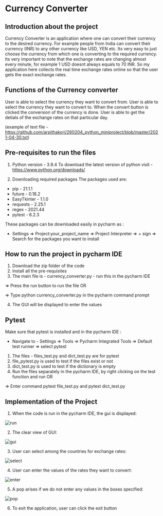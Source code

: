 # Currency Converter
## Introduction about the project

Currency Converter is an application where one can convert their currency to the desired currency. For example people from India can convert their currency (INR) to any other currency like USD, YEN etc. Its very easy to just choose the currency from which one is converting to the required currency. 
Its very important to note that the exchange rates are changing almost every minute, for example 1 USD doesnt always equals to 70 INR. So my application here collects the real time exchange rates online so that the user gets the exact exchange rates.

## Functions of the Currency converter

User is able to select the currency they want to convert from.
User is able to select the currency they want to convert to.
When the convert button is clicked the conversion of the currency is done.
User is able to get the detials of the exchange rates on that particular day.

(example of text file - https://github.com/arpithakori/260204_python_miniproject/blob/master/2021-04-30.txt)

## Pre-requisites to run the files

1) Python version - 3.9.4
To download the latest version of python visit - https://www.python.org/downloads/

2) Downloading required packages
The packages used are:
* pip - 21.1.1
* future - 0.18.2
* EasyTkinter - 1.1.0
* requests - 2.25.1
* regex - 2021.44
* pytest - 6.2.3

These packages can be downloaded easily in pycharm as : 
* Settings => Project:your_project_name => Project Interpreter => + sign => Search for the packages you want to install

## How to run the project in pycharm IDE

1) Download the zip folder of the code
2) Install all the pre-requisites
3) The main file is - currency_converter.py - run this in the pycharm IDE

=> Press the run button to run the file OR 

=> Type python currency_converter.py in the pycharm command prompt

4) The GUI will be displayed to enter the values

## Pytest

Make sure that pytest is installed and in the pycharm IDE :
* Navigate to - Settings => Tools => Pycharm Integrated Tools => Default test runner => select pytest

1) The files - files_test.py and dict_test.py are for pytest
2) file_pytest.py is used to test if the files exist or not
3) dict_test.py is used to test if the dictionary is empty
4) Run the files separately in the pycharm IDE, by right clicking on the test function and run OR 

=> Enter command pytest file_test.py and pytest dict_test.py

## Implementation of the Project

1) When the code is run in the pycharm IDE, the gui is displayed:

![run](https://github.com/arpithakori/260204_python_miniproject/blob/master/Run.png)

2) The clear view of GUI:

![gui](https://github.com/arpithakori/260204_python_miniproject/blob/master/GUI%20Initial.png)

3) User can select among the countries for exchange rates:

![select](https://github.com/arpithakori/260204_python_miniproject/blob/master/select.png)

4) User can enter the values of the rates they want to convert:

![enter](https://github.com/arpithakori/260204_python_miniproject/blob/master/enter.png)

5) A pop arises if we do not enter any values in the boxes specified:

![pop](https://github.com/arpithakori/260204_python_miniproject/blob/master/pop.png)

6) To exit the application, user can click the exit button
